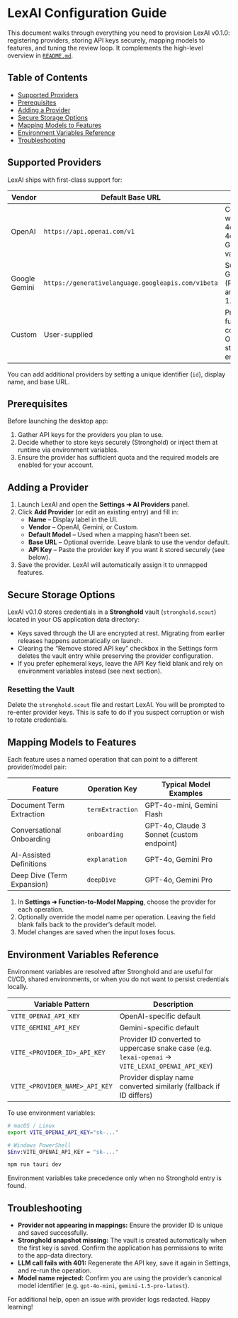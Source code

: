 # LexAI Configuration Guide

This document walks through everything you need to provision LexAI v0.1.0: registering providers, storing API keys securely, mapping models to features, and tuning the review loop. It complements the high-level overview in [`README.md`](README.md).

## Table of Contents

- [Supported Providers](#supported-providers)
- [Prerequisites](#prerequisites)
- [Adding a Provider](#adding-a-provider)
- [Secure Storage Options](#secure-storage-options)
- [Mapping Models to Features](#mapping-models-to-features)
- [Environment Variables Reference](#environment-variables-reference)
- [Troubleshooting](#troubleshooting)

## Supported Providers

LexAI ships with first-class support for:

| Vendor        | Default Base URL                       | Notes |
| ------------- | -------------------------------------- | ----- |
| OpenAI        | `https://api.openai.com/v1`            | Compatible with GPT-4o, GPT-4o-mini, GPT-3.5 variants |
| Google Gemini | `https://generativelanguage.googleapis.com/v1beta` | Supports Gemini 1.5 (Pro/Flash) and Gemini 1.0 |
| Custom        | User-supplied                          | Provide a fully compatible OpenAI-style endpoint |

You can add additional providers by setting a unique identifier (`id`), display name, and base URL.

## Prerequisites

Before launching the desktop app:

1. Gather API keys for the providers you plan to use.
2. Decide whether to store keys securely (Stronghold) or inject them at runtime via environment variables.
3. Ensure the provider has sufficient quota and the required models are enabled for your account.

## Adding a Provider

1. Launch LexAI and open the **Settings ➜ AI Providers** panel.
2. Click **Add Provider** (or edit an existing entry) and fill in:
   - **Name** – Display label in the UI.
   - **Vendor** – OpenAI, Gemini, or Custom.
   - **Default Model** – Used when a mapping hasn’t been set.
   - **Base URL** – Optional override. Leave blank to use the vendor default.
   - **API Key** – Paste the provider key if you want it stored securely (see below).
3. Save the provider. LexAI will automatically assign it to unmapped features.

## Secure Storage Options

LexAI v0.1.0 stores credentials in a **Stronghold** vault (`stronghold.scout`) located in your OS application data directory:

- Keys saved through the UI are encrypted at rest. Migrating from earlier releases happens automatically on launch.
- Clearing the “Remove stored API key” checkbox in the Settings form deletes the vault entry while preserving the provider configuration.
- If you prefer ephemeral keys, leave the API Key field blank and rely on environment variables instead (see next section).

### Resetting the Vault

Delete the `stronghold.scout` file and restart LexAI. You will be prompted to re-enter provider keys. This is safe to do if you suspect corruption or wish to rotate credentials.

## Mapping Models to Features

Each feature uses a named operation that can point to a different provider/model pair:

| Feature                      | Operation Key       | Typical Model Examples |
| --------------------------- | ------------------- | ---------------------- |
| Document Term Extraction    | `termExtraction`    | GPT-4o-mini, Gemini Flash |
| Conversational Onboarding   | `onboarding`        | GPT-4o, Claude 3 Sonnet (custom endpoint) |
| AI-Assisted Definitions     | `explanation`       | GPT-4o, Gemini Pro |
| Deep Dive (Term Expansion)  | `deepDive`          | GPT-4o, Gemini Pro |

1. In **Settings ➜ Function-to-Model Mapping**, choose the provider for each operation.
2. Optionally override the model name per operation. Leaving the field blank falls back to the provider’s default model.
3. Model changes are saved when the input loses focus.

## Environment Variables Reference

Environment variables are resolved after Stronghold and are useful for CI/CD, shared environments, or when you do not want to persist credentials locally.

| Variable Pattern                    | Description |
| ---------------------------------- | ----------- |
| `VITE_OPENAI_API_KEY`              | OpenAI-specific default |
| `VITE_GEMINI_API_KEY`              | Gemini-specific default |
| `VITE_<PROVIDER_ID>_API_KEY`       | Provider ID converted to uppercase snake case (e.g. `lexai-openai` → `VITE_LEXAI_OPENAI_API_KEY`) |
| `VITE_<PROVIDER_NAME>_API_KEY`     | Provider display name converted similarly (fallback if ID differs) |

To use environment variables:

```bash
# macOS / Linux
export VITE_OPENAI_API_KEY="sk-..."

# Windows PowerShell
$Env:VITE_OPENAI_API_KEY = "sk-..."

npm run tauri dev
```

Environment variables take precedence only when no Stronghold entry is found.

## Troubleshooting

- **Provider not appearing in mappings:** Ensure the provider ID is unique and saved successfully.
- **Stronghold snapshot missing:** The vault is created automatically when the first key is saved. Confirm the application has permissions to write to the app-data directory.
- **LLM call fails with 401:** Regenerate the API key, save it again in Settings, and re-run the operation.
- **Model name rejected:** Confirm you are using the provider’s canonical model identifier (e.g. `gpt-4o-mini`, `gemini-1.5-pro-latest`).

For additional help, open an issue with provider logs redacted. Happy learning!
